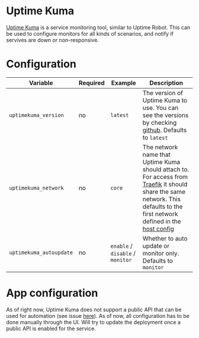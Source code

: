 # Uptime Kuma

[Uptime Kuma](https://github.com/louislam/uptime-kuma) is a service monitoring tool, similar to Uptime Robot. This can be used to configure monitors for all kinds of scenarios, and notify if servives are down or non-responsive.

# Configuration

| Variable | Required | Example | Description |
|----------|----------|---------|-------------|
| `uptimekuma_version` | no | `latest` | The version of Uptime Kuma to use. You can see the versions by checking [github](https://github.com/louislam/uptime-kuma/releases). Defaults to `latest` |
| `uptimekuma_network` | no | `core` | The network name that Uptime Kuma should attach to. For access from [Traefik](traefik.md) it should share the same network. This defaults to the first network defined in the [host config](../host_vars.md) |
| `uptimekuma_autoupdate` | no | `enable` / `disable` / `monitor` | Whether to auto update or monitor only. Defaults to `monitor` |

# App configuration

As of right now, Uptime Kuma does not support a public API that can be used for automation (see issue [here](https://github.com/louislam/uptime-kuma/issues/118)). As of now, all configuration has to be done manually through the UI.
Will try to update the deployment once a public API is enabled for the service.

